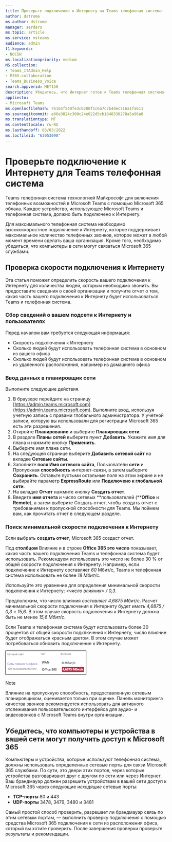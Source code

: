 ```yaml
---
title: Проверьте подключение к Интернету на Teams телефонная система
author: dstrome
ms.author: dstrome
manager: serdars
ms.topic: article
ms.service: msteams
audience: admin
f1.keywords:
- NOCSH
ms.localizationpriority: medium
MS.collection:
- Teams_ITAdmin_Help
- M365-collaboration
- Teams_Business_Voice
search.appverid: MET150
description: Убедитесь, что Интернет готов к Teams телефонная система
appliesto:
- Microsoft Teams
ms.openlocfilehash: 7b165f540fe3c6280f1c6a7c2b4dec716a1fa611
ms.sourcegitcommit: e86e3824c300c24e022d5cb1848338278a5a96a8
ms.translationtype: MT
ms.contentlocale: ru-RU
ms.lasthandoff: 03/03/2022
ms.locfileid: "63053098"
---
```

# <a name="check-your-internet-connection-for-teams-phone-system"></a>Проверьте подключение к Интернету для Teams телефонная система

Teams телефонная система технологией Майкрософт для включения телефонных возможностей в Microsoft Teams с помощью Microsoft 365 облака. Каждое устройство, использующее Microsoft Teams и телефонная система, должно быть подключено к Интернету.

Для максимального телефонная система необходимо высокоскоростное подключение к Интернету, которое поддерживает максимальное количество телефонных звонков, которое может в любой момент времени сделать ваша организация. Кроме того, необходимо убедиться, что компьютеры в сети могут связаться Microsoft 365 службами.

## <a name="check-your-internet-connection-speed"></a>Проверка скорости подключения к Интернету

Эта статья поможет определить скорость вашего подключения к Интернету для количества людей, которым необходимо звонить. Вы предоставите сведения о своей организации и получите отчет о том, какая часть вашего подключения к Интернету будет использоваться Teams и телефонная система.

### <a name="gather-information-about-your-internet-connection-and-users"></a>Сбор сведений о вашем подсети к Интернету и пользователях

Перед началом вам требуется следующая информация:

* Скорость подключения к Интернету
* Сколько людей будут использовать телефонная система в основном из вашего офиса
* Сколько людей будут использовать телефонная система в основном из удаленного расположения, например из домашнего офиса

### <a name="enter-your-information-into-the-network-planner"></a>Ввод данных в планировщик сети

Выполните следующие действия.

1. В браузере перейдите на страницу [https://admin.teams.microsoft.com](https://admin.teams.microsoft.com). Выполните вход, используя учетную запись с правами глобального администратора. У учетной записи, которую вы использовали для регистрации Microsoft 365 есть эти разрешения.
2. Откройте **Планирование** и выберите **Планировщик сети**.
3. В разделе **Планы сетей** выберите пункт **Добавить**. Укажите имя для плана и нажмите кнопку **Применить**.
4. Выберите имя плана сети.
5. На следующей странице выберите **Добавить сетевой сайт** на вкладке **Сетевые сайты**.
6. Заполните **поля Имя сетевого сайта**, Пользователи **сети** и Пропускная **способность** интернет-связи, а затем выберите **Сохранить**. Оставьте пустыми остальные поля на этом экране и не выбирайте параметр **ExpressRoute** или **Подключено к глобальной сети**.
7. На вкладке **Отчет** нажмите кнопку **Создать отчет**.
8. Введите **имя отчета** и число сетевых **пользователей (****Office** и **Remote**), а затем выберите Создать отчет, чтобы создать  отчет с требованиями к пропускной способности для Teams. Мы поймем вам, как прочитать отчет в следующем разделе.

### <a name="find-your-minimum-internet-connection-speed"></a>Поиск минимальной скорости подключения к Интернету

Если выбрать **создать отчет**, Microsoft 365 создаст отчет.

Под **столбцом** Влияние и в строке **Office 365 это число** показывает, какая часть вашего подключения Teams и телефонная система будет использовать. Рекомендуем использовать это число не более 30 % от общей скорости подключения к Интернету. Например, если подключение к Интернету составляет *60* Мбит/с, Teams и телефонная система использовать не более *18 Мбит/с*.

Используйте это уравнение для определения минимальной скорости подключения к Интернету: <*число влияния> / 0,3*.  

Предположим, что число влияния *составляет 4,6875 Мбит/с*. Расчет минимальной скорости подключения к Интернету будет *иметь 4,6875 / 0,3 = 15,6*. В этом случае скорость подключения к Интернету должна быть не менее *15,6 Мбит/с*.

Если Teams и телефонная система будут использовать более 30 процентов от общей скорости подключения к Интернету, число влияние будет отображаться красным  цветом. В этом случае может потребоваться обновить подключение к Интернету.

![Предупреждение о скорости подключения.](../media/network-planner-report-speed-warning.png)

>[!NOTE]
> Влияние на пропускную способность, предоставленную сетевым планировщиком, оценивается только при оценке. Панель мониторинга качества звонков рекомендуется использовать [](../cqd-what-is-call-quality-dashboard.md) для активного отслеживания пользовательского интерфейса для аудио- и видеозвонков с Microsoft Teams внутри организации.

## <a name="make-sure-the-computers-and-devices-on-your-network-can-reach-microsoft-365"></a>Убедитесь, что компьютеры и устройства в вашей сети могут получить доступ к Microsoft 365

Компьютеры и устройства, которые используют телефонная система, должны использовать определенные сетевые порты для связи Microsoft 365 службами. По сути, это двери этих портов, через которые устройства разговаривают друг с другом по сети или через Интернет. Ваш брандмауэр должен разрешить устройствам в вашей сети доступ к Microsoft 365 через следующие *исходящие* сетевые порты:

* **TCP-порты** 80 и 443
* **UDP-порты** 3478, 3479, 3480 и 3481

Самый простой способ проверить, разрешает ли брандмауэр связь по этим сетевым портам, — выполнить проверку подключения с помощью [](/microsoft-365/enterprise/office-365-network-mac-perf-onboarding-tool) средства Microsoft 365 подключения к сети из расположения офиса, который вы хотите проверить. После завершения проверки проверьте результаты и рекомендации.
